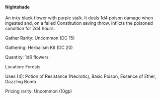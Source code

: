 #### Nightshade
An inky black flower with purple stalk. It deals 1d4 poison damage when ingested and, on a failed Constitution saving throw, inflicts the poisoned condition for 2d4 hours.

Gather Rarity: Uncommon (DC 15)

Gathering: Herbalism Kit (DC 20)

Quantity: 1d6 flowers

Location: Forests

Uses (4): Potion of Resistance (Necrotic), Basic Poison, Essence of Ether, Dazzling Bomb

Pricing rarity: Uncommon (10gp)